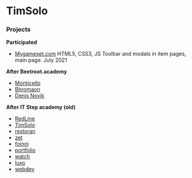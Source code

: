 # TimSolo
### Projects

<strong>Participated</strong>
* [Mygameset.com](https://mygameset.com)
HTML5, CSS3, JS
Toolbar and modals in item pages, main page. July 2021

<strong>After Beetroot.academy</strong>

* [Monticello](monticello/)
* [Bhromaon](bhromaon/)
* [Denis Novik](DenisNovik/)



<strong>After IT Step academy (old)</strong>

* [RedLine](RedLine/)
* [TimSolo](TimSolo/)
* [restoran](Restoran/)
* [zet](ZET/)
* [foinni](Foinni/)
* [portfolio](Portfolio/)
* [watch](watch/)
* [luxo](luxo/)
* [webdev](webdev/)
